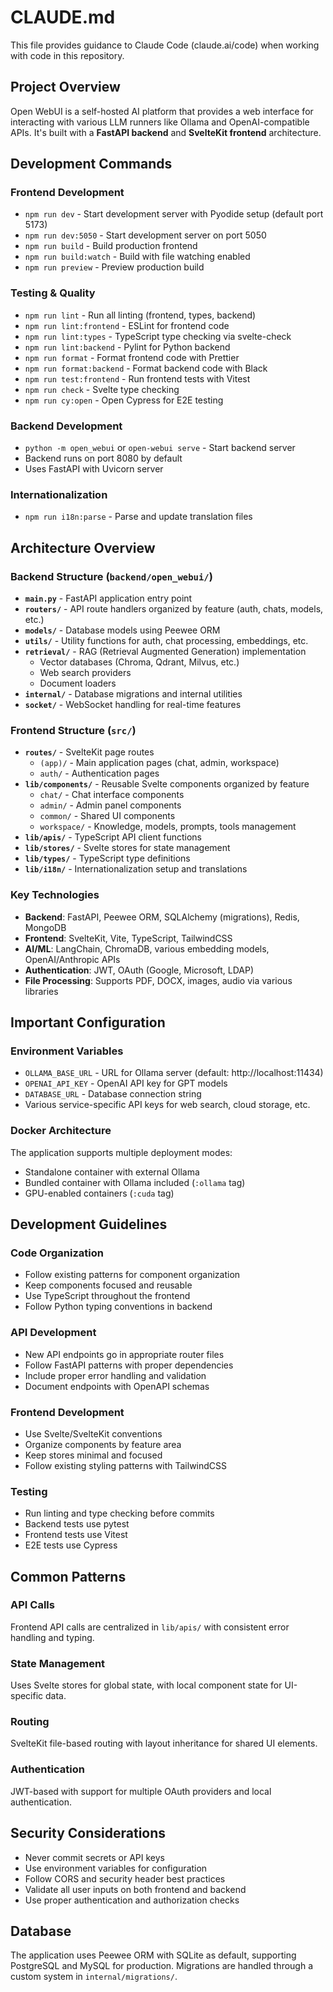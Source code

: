 # CLAUDE.md

This file provides guidance to Claude Code (claude.ai/code) when working with code in this repository.

## Project Overview

Open WebUI is a self-hosted AI platform that provides a web interface for interacting with various LLM runners like Ollama and OpenAI-compatible APIs. It's built with a **FastAPI backend** and **SvelteKit frontend** architecture.

## Development Commands

### Frontend Development
- `npm run dev` - Start development server with Pyodide setup (default port 5173)
- `npm run dev:5050` - Start development server on port 5050
- `npm run build` - Build production frontend
- `npm run build:watch` - Build with file watching enabled
- `npm run preview` - Preview production build

### Testing & Quality
- `npm run lint` - Run all linting (frontend, types, backend)
- `npm run lint:frontend` - ESLint for frontend code
- `npm run lint:types` - TypeScript type checking via svelte-check
- `npm run lint:backend` - Pylint for Python backend
- `npm run format` - Format frontend code with Prettier
- `npm run format:backend` - Format backend code with Black
- `npm run test:frontend` - Run frontend tests with Vitest
- `npm run check` - Svelte type checking
- `npm run cy:open` - Open Cypress for E2E testing

### Backend Development
- `python -m open_webui` or `open-webui serve` - Start backend server
- Backend runs on port 8080 by default
- Uses FastAPI with Uvicorn server

### Internationalization
- `npm run i18n:parse` - Parse and update translation files

## Architecture Overview

### Backend Structure (`backend/open_webui/`)
- **`main.py`** - FastAPI application entry point
- **`routers/`** - API route handlers organized by feature (auth, chats, models, etc.)
- **`models/`** - Database models using Peewee ORM
- **`utils/`** - Utility functions for auth, chat processing, embeddings, etc.
- **`retrieval/`** - RAG (Retrieval Augmented Generation) implementation
  - Vector databases (Chroma, Qdrant, Milvus, etc.)
  - Web search providers
  - Document loaders
- **`internal/`** - Database migrations and internal utilities
- **`socket/`** - WebSocket handling for real-time features

### Frontend Structure (`src/`)
- **`routes/`** - SvelteKit page routes
  - `(app)/` - Main application pages (chat, admin, workspace)
  - `auth/` - Authentication pages
- **`lib/components/`** - Reusable Svelte components organized by feature
  - `chat/` - Chat interface components
  - `admin/` - Admin panel components
  - `common/` - Shared UI components
  - `workspace/` - Knowledge, models, prompts, tools management
- **`lib/apis/`** - TypeScript API client functions
- **`lib/stores/`** - Svelte stores for state management
- **`lib/types/`** - TypeScript type definitions
- **`lib/i18n/`** - Internationalization setup and translations

### Key Technologies
- **Backend**: FastAPI, Peewee ORM, SQLAlchemy (migrations), Redis, MongoDB
- **Frontend**: SvelteKit, Vite, TypeScript, TailwindCSS
- **AI/ML**: LangChain, ChromaDB, various embedding models, OpenAI/Anthropic APIs
- **Authentication**: JWT, OAuth (Google, Microsoft, LDAP)
- **File Processing**: Supports PDF, DOCX, images, audio via various libraries

## Important Configuration

### Environment Variables
- `OLLAMA_BASE_URL` - URL for Ollama server (default: http://localhost:11434)
- `OPENAI_API_KEY` - OpenAI API key for GPT models
- `DATABASE_URL` - Database connection string
- Various service-specific API keys for web search, cloud storage, etc.

### Docker Architecture
The application supports multiple deployment modes:
- Standalone container with external Ollama
- Bundled container with Ollama included (`:ollama` tag)
- GPU-enabled containers (`:cuda` tag)

## Development Guidelines

### Code Organization
- Follow existing patterns for component organization
- Keep components focused and reusable
- Use TypeScript throughout the frontend
- Follow Python typing conventions in backend

### API Development
- New API endpoints go in appropriate router files
- Follow FastAPI patterns with proper dependencies
- Include proper error handling and validation
- Document endpoints with OpenAPI schemas

### Frontend Development
- Use Svelte/SvelteKit conventions
- Organize components by feature area
- Keep stores minimal and focused
- Follow existing styling patterns with TailwindCSS

### Testing
- Run linting and type checking before commits
- Backend tests use pytest
- Frontend tests use Vitest
- E2E tests use Cypress

## Common Patterns

### API Calls
Frontend API calls are centralized in `lib/apis/` with consistent error handling and typing.

### State Management
Uses Svelte stores for global state, with local component state for UI-specific data.

### Routing
SvelteKit file-based routing with layout inheritance for shared UI elements.

### Authentication
JWT-based with support for multiple OAuth providers and local authentication.

## Security Considerations

- Never commit secrets or API keys
- Use environment variables for configuration
- Follow CORS and security header best practices
- Validate all user inputs on both frontend and backend
- Use proper authentication and authorization checks

## Database

The application uses Peewee ORM with SQLite as default, supporting PostgreSQL and MySQL for production. Migrations are handled through a custom system in `internal/migrations/`.